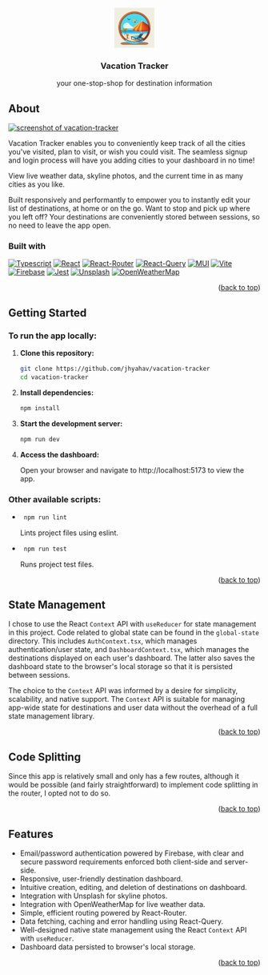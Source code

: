 <a name="readme-top"></a>

<br />
<div align="center">
  <a href="https://github.com/jhyahav/vacation-tracker">
    <img src="public/icon.jpg" alt="vacation tracker icon" width="80" height="80">
  </a>

<h3 align="center">Vacation Tracker</h3>

  <p align="center">
    your one-stop-shop for destination information
  </p>
</div>

## About

[![screenshot of vacation-tracker][product-screenshot]](https://vacation-tracker-app.vercel.app/)

Vacation Tracker enables you to conveniently keep track of all the cities you've visited, plan to visit, or wish you could visit. The seamless signup and login process will have you adding cities to your dashboard in no time! 

View live weather data, skyline photos, and the current time in as many cities as you like.

Built responsively and performantly to empower you to instantly edit your list of destinations, at home or on the go. Want to stop and pick up where you left off? Your destinations are conveniently stored between sessions, so no need to leave the app open.

### Built with

[![Typescript][typescript]][typescript-url] [![React][react.js]][react-url] [![React-Router][react-router]][react-router-url] [![React-Query][react-query]][react-query-url] [![MUI][mui]][mui-url] [![Vite][vite]][vite-url] [![Firebase][firebase]][firebase-url] [![Jest][jest]][jest-url] [![Unsplash][unsplash]][unsplash-url] [![OpenWeatherMap][openweathermap]][openweathermap-url]

<p align="right">(<a href="#readme-top">back to top</a>)</p>

## Getting Started

### To run the app locally:
1. **Clone this repository:**
   ```bash
   git clone https://github.com/jhyahav/vacation-tracker
   cd vacation-tracker
2. **Install dependencies:**
   ```bash
   npm install
3. **Start the development server:**
   ```bash
   npm run dev
4. **Access the dashboard:**
   
   Open your browser and navigate to http://localhost:5173 to view the app.


### Other available scripts:
* ```bash
   npm run lint
  ```
  Lints project files using eslint.
  
* ```bash
   npm run test
  ```
  Runs project test files.

<p align="right">(<a href="#readme-top">back to top</a>)</p>

## State Management
I chose to use the React `Context` API with `useReducer` for state management in this project. Code related to global state can be found in the `global-state` directory. This includes `AuthContext.tsx`, which manages authentication/user state, and `DashboardContext.tsx`, which manages the destinations displayed on each user's dashboard. The latter also saves the dashboard state to the browser's local storage so that it is persisted between sessions.

The choice to the `Context` API was informed by a desire for simplicity, scalability, and native support.
The `Context` API is suitable for managing app-wide state for destinations and user data without the overhead of a full state management library.

<p align="right">(<a href="#readme-top">back to top</a>)</p>

## Code Splitting
Since this app is relatively small and only has a few routes, although it would be possible (and fairly straightforward) to implement code splitting in the router, I opted not to do so.

<p align="right">(<a href="#readme-top">back to top</a>)</p>


## Features

* Email/password authentication powered by Firebase, with clear and secure password requirements enforced both client-side and server-side.
* Responsive, user-friendly destination dashboard.
* Intuitive creation, editing, and deletion of destinations on dashboard.
* Integration with Unsplash for skyline photos.
* Integration with OpenWeatherMap for live weather data.
* Simple, efficient routing powered by React-Router.
* Data fetching, caching and error handling using React-Query.
* Well-designed native state management using the React `Context` API with `useReducer`.
* Dashboard data persisted to browser's local storage.

<p align="right">(<a href="#readme-top">back to top</a>)</p>


<!-- MARKDOWN LINKS & IMAGES -->

[product-screenshot]: public/screenshot.jpg
[typescript]: https://img.shields.io/badge/TypeScript-007ACC?style=for-the-badge&logo=typescript&logoColor=white
[typescript-url]: https://www.typescriptlang.org/
[vite]: https://img.shields.io/badge/Vite-646CFF?style=for-the-badge&logo=Vite&logoColor=white
[vite-url]: https://vite.dev/
[react.js]: https://img.shields.io/badge/React-20232A?style=for-the-badge&logo=react&logoColor=61DAFB
[react-url]: https://react.dev/
[firebase]: https://img.shields.io/badge/Firebase-0396E5?style=for-the-badge&logo=firebase&logoColor=FFCA28
[firebase-url]: https://firebase.google.com/
[jest]: https://img.shields.io/badge/Jest-323330?style=for-the-badge&logo=Jest&logoColor=red
[jest-url]: https://jestjs.io/
[react-router]: https://img.shields.io/badge/React_Router-CA4245?style=for-the-badge&logo=react-router&logoColor=white
[react-router-url]: https://reactrouter.com/
[react-query]: https://img.shields.io/badge/React%20Query-FF4154?style=for-the-badge&logo=reactquery&logoColor=fff
[react-query-url]: https://tanstack.com/query/v3/
[unsplash]: https://img.shields.io/badge/Unsplash-000000?style=for-the-badge&logo=Unsplash&logoColor=white
[unsplash-url]: https://unsplash.com/
[openweathermap]: https://img.shields.io/badge/OpenWeatherMap-3693F3?style=for-the-badge&logo=icloud&logoColor=fff
[openweathermap-url]: https://openweathermap.org/api
[mui]: https://img.shields.io/badge/MUI-0073e6?style=for-the-badge&logo=MUI&logoColor=white
[mui-url]: https://mui.com/
